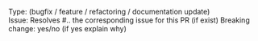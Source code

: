 Type: (bugfix / feature / refactoring / documentation update)  
Issue: Resolves #.. the corresponding issue for this PR (if exist)
Breaking change: yes/no (if yes explain why)

<!--
Explain what the PR does and also why. If you have parts you are not sure about, please explain. 

Please check this points before submitting your PR.
 - Add test to cover the changes you made on the code.
 - If you have a change on the documentation, please link to the page that you change.
 - If you add a new feature please update the documentation in the same PR.
 - If you really need to add a breaking change, explain why it is needed. Understand that this result in a lower change to get the PR accepted.
 - Any PR need 2 approvals before it get merged, sometimes this can take some time. Please be patient.
  
 ## Adding a New Rule

- Add the new rule to the matching rule set XML, e.g. ``resources/rulesets/naming.xml``
- Add documentation for the new rule, e.g. ``public/rst/rules/naming.rst``
- Implement the new rule, e.g. ``src/Rule/Naming/LongVariable.php``
- Cover cases for the new rule in the rule test, e.g. ``tests/php/PHPMD/Rule/Naming/LongVariableTest.php``
-- Cover the case when the new rule *should* apply
-- Cover the case when the new rule *should not* apply
-- Cover edge cases of the new rule

## Adding a New Rule Property

- Add the new property to rule set XML, e.g. ``resources/rulesets/naming.xml``
- Add documentation for the new property, e.g. ``public/rst/rules/naming.rst``
- Implement new property in rule, e.g. ``src/Rule/Naming/LongVariable.php``
- Cover cases for the new property in rule test, e.g. ``tests/php/PHPMD/Rule/Naming/LongVariableTest.php``
-- Cover the case when the new property is not set and the rule *should not* apply
-- Cover the case when the new property is not set and the rule *should* apply
-- Cover case when the new property is set and the rule *should not* apply
-- Cover case when the new property is set and the rule *should* apply
-- Cover edge cases of the new property, if any
-->
